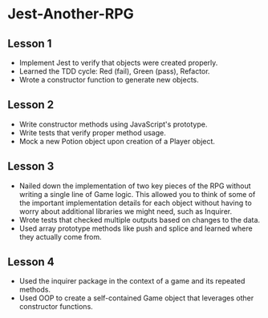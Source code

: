 # Jest-Another-RPG

## Lesson 1
* Implement Jest to verify that objects were created properly.
* Learned the TDD cycle: Red (fail), Green (pass), Refactor.
* Wrote a constructor function to generate new objects.

## Lesson 2
* Write constructor methods using JavaScript's prototype.
* Write tests that verify proper method usage.
* Mock a new Potion object upon creation of a Player object.

## Lesson 3 
* Nailed down the implementation of two key pieces of the RPG without writing a single line of Game logic. This allowed you to think of some of the important implementation details for each object without having to worry about additional libraries we might need, such as Inquirer.
* Wrote tests that checked multiple outputs based on changes to the data.
* Used array prototype methods like push and splice and learned where they actually come from.

## Lesson 4 
* Used the inquirer package in the context of a game and its repeated methods.
* Used OOP to create a self-contained Game object that leverages other constructor functions.